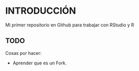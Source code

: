 # INTRODUCCIÓN
Mi primer repositorio en Github para trabajar con RStudio y R

## TODO
Cosas por hacer:
- Aprender que es un Fork.
